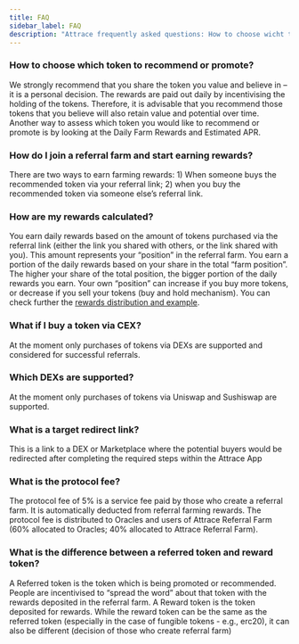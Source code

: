 ```yaml
---
title: FAQ
sidebar_label: FAQ
description: "Attrace frequently asked questions: How to choose wicht token to recommend, how are my rewards calculated"
---
```




### How to choose which token to recommend or promote? 
We strongly recommend that you share the token you value and believe in – it is a personal decision. The rewards are paid out daily by incentivising the holding of the tokens. Therefore, it is advisable that you recommend those tokens that you believe will also retain value and potential over time. Another way to assess which token you would like to recommend or promote is by looking at the Daily Farm Rewards and Estimated APR. 

### How do I join a referral farm and start earning rewards? 
There are two ways to earn farming rewards: 1) When someone buys the recommended token via your referral link; 2) when you buy the recommended token via someone else’s referral link.

### How are my rewards calculated? 
You earn daily rewards based on the amount of tokens purchased via the referral link (either the link you shared with others, or the link shared with you). This amount represents your “position” in the referral farm. You earn a portion of the daily rewards based on your share in the total “farm position”. The higher your share of the total position, the bigger portion of the daily rewards you earn. Your own “position” can increase if you buy more tokens, or decrease if you sell your tokens (buy and hold mechanism). You can check further the [rewards distribution and example](/guides/referral-farming/rewards).

### What if I buy a token via CEX? 
At the moment only purchases of tokens via DEXs are supported and considered for successful referrals.  

### Which DEXs are supported?
At the moment only purchases of tokens via Uniswap and Sushiswap are supported.  

### What is a target redirect link?
This is a link to a DEX or Marketplace where the potential buyers would be redirected after completing the required steps within the Attrace App

### What is the protocol fee?
The protocol fee of 5% is a service fee paid by those who create a referral farm. It is automatically deducted from referral farming rewards. The protocol fee is distributed to Oracles and users of Attrace Referral Farm (60% allocated to Oracles; 40% allocated to Attrace Referral Farm). 

### What is the difference between a referred token and reward token?   
A Referred token is the token which is being promoted or recommended. People are incentivised to “spread the word” about that token with the rewards deposited in the referral farm. A Reward token is the token deposited for rewards. While the reward token can be the same as the referred token (especially in the case of fungible tokens - e.g., erc20), it can also be different (decision of those who create referral farm)  


